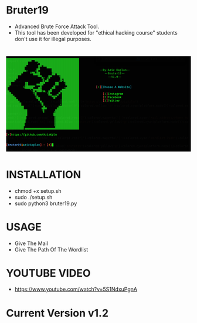 # Bruter19
* Advanced Brute Force Attack Tool.
* This tool has been developed for "ethical hacking course" students don't use it for illegal purposes.
# ![](banner/1.png)
# INSTALLATION
* chmod +x setup.sh
* sudo ./setup.sh
* sudo python3 bruter19.py
# USAGE
* Give The Mail 
* Give The Path Of The Wordlist
# YOUTUBE VIDEO
* https://www.youtube.com/watch?v=5S1NdxuPgnA
# Current Version v1.2
